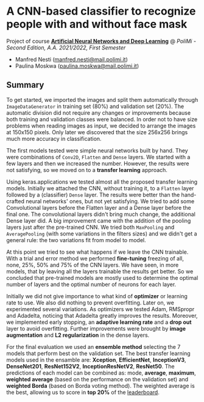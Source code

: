 # A CNN-based classifier to recognize people with and without face mask
Project of course **[Artificial Neural Networks and Deep Learning](http://chrome.ws.dei.polimi.it/index.php?title=Artificial_Neural_Networks_and_Deep_Learning)** @ *PoliMi - Second Edition, A.A. 2021/2022, First Semester*

- Manfred Nesti (manfred.nesti@mail.polimi.it)
- Paulina Moskwa (paulina.moskwa@mail.polimi.it)

## Summary
To get started, we imported the images and split them automatically through `ImageDataGenerator` in training set (80%) and validation set (20%). The automatic division did not require any changes or improvements because both training and validation classes were balanced.
In order not to have size problems when reading images as input, we decided to arrange the images at 150x150 pixels. Only later we discovered that the size 256x256 brings much more accuracy in classification.

The first models tested were simple neural networks built by hand. They were combinations of `Conv2D`, `Flatten` and `Dense` layers. We started with a few layers and then we increased the number. However, the results were not satisfying, so we moved on to a **transfer learning** approach.

Using keras.applications we tested almost all the proposed transfer learning models. Initially we attached the CNN, without training it, to a `Flatten` layer followed by a (classifier) `Dense` layer. The results were better than the hand-crafted neural networks' ones, but not yet satisfying. We tried to add some Convolutional layers before the Flatten layer and a Dense layer before the final one. The convolutional layers didn't bring much change, the additional Dense layer did. A big improvement came with the addition of the pooling layers just after the pre-trained CNN. We tried both `MaxPooling` and `AveragePooling` (with some variations in the filters sizes) and we didn't get a general rule: the two variations fit from model to model.

At this point we tried to see what happens if we leave the CNN trainable. With a trial and error method we performed **fine-tuning** freezing of all, none, 25%, 50% and 75% of the CNN layers. We have seen, in more models, that by leaving all the layers trainable the results get better. So we concluded that pre-trained models are mostly used to determine the optimal number of layers and the optimal number of neurons for each layer.

Initially we did not give importance to what kind of **optimizer** or learning rate to use. We also did nothing to prevent overfitting. Later on, we experimented several variations. As optimizers we tested Adam, RMSpropr and Adadelta, noticing that Adadelta greatly improves the results. Moreover, we implemented early stopping, an **adaptive learning rate** and a **drop out** layer to avoid overfitting. Further improvements were brought by **image augmentation** and **L2 regularization** in the dense layers.

For the final evaluation we used an **ensemble method** selecting the 7 models that perform best on the validation set. The best transfer learning models used in the ensamble are: **Xception**, **EfficientNet**, **InceptionV3**, **DenseNet201**, **ResNet152V2**, **InceptionResNetV2**, **ResNet50**. The predictions of each model can be combined as: mode, **average**, **maximum**, **weighted average** (based on the performance on the validation set) and **weighted Borda** (based on Borda voting method). The weighted average is the best, allowing us to score in **top 20%** of the [leaderboard](https://www.kaggle.com/competitions/artificial-neural-networks-and-deep-learning-2020/leaderboard).
